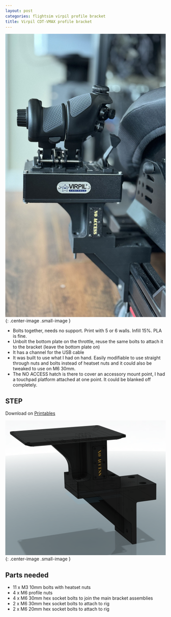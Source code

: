 ```yaml
---
layout: post
categories: flightsim virpil profile bracket
title: Virpil CDT-VMAX profile bracket
---
```


![thumbnail IMG 1336](../assets/vmax/thumbnail_IMG_1336.jpg){: .center-image .small-image }

- Bolts together, needs no support. Print with 5 or 6 walls. Infill 15%. PLA is fine.
- Unbolt the bottom plate on the throttle, reuse the same bolts to attach it to the bracket (leave the bottom plate on) 
- It has a channel for the USB cable
- It was built to use what I had on hand. Easily modifiable to use straight through nuts and bolts instead of heatset nuts and it could also be tweaked to use on M6 30mm.
- The NO ACCESS hatch is there to cover an accessory mount point, I had a touchpad platform attached at one point. It could be blanked off completely.

## STEP

Download on [Printables](https://www.printables.com/model/1309679-virpil-cdt-vmax-profile-bracket)

![1](../assets/vmax/1.png){: .center-image .small-image }

## Parts needed

- 11 x M3 10mm bolts with heatset nuts
- 4 x M6 profile nuts
- 4 x M6 30mm hex socket bolts to join the main bracket assemblies
- 2 x M6 30mm hex socket bolts to attach to rig
- 2 x M6 20mm hex socket bolts to attach to rig 



